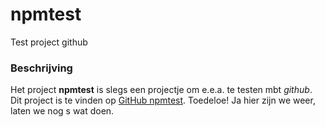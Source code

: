 # npmtest
Test project github

### Beschrijving
Het project **npmtest** is slegs een projectje om e.e.a. te testen mbt *github*.
Dit project is te vinden op [GitHub npmtest](https://github.com/npmbfr/npmtest/edit). Toedeloe!
Ja hier zijn we weer, laten we nog s wat doen.
